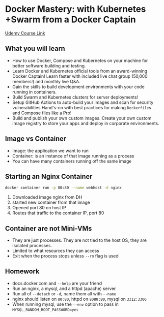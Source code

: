 # Docker Mastery: with Kubernetes +Swarm from a Docker Captain

[Udemy Course Link](https://www.udemy.com/course/docker-mastery/learn/lecture/6489842#overview)

## What you will learn

- How to use Docker, Compose and Kubernetes on your machine for better software building and testing.
- Learn Docker and Kubernetes official tools from an award-winning Docker Captain!
  Learn faster with included live chat group (50,000 members!) and monthly live Q&A.
- Gain the skills to build development environments with your code running in containers.
- Build Swarm and Kubernetes clusters for server deployments!
- Setup GitHub Actions to auto-build your images and scan for security vulnerabilities
  Hand's-on with best practices for making `Dockerfile`s and Compose files like a Pro!
- Build and publish your own custom images.
  Create your own custom image registry to store your apps and deploy in corporate environments.

## Image vs Container

- Image: the application we want to run
- Container: is an instance of that image running as a process
- You can have many containers running off the same image

## Starting an Nginx Container

```bash
docker container run -p 80:80 --name webhost -d nginx
```

1. Downloaded image nginx from DH
2. started new container from that image
3. Opened port 80 on host IP
4. Routes that traffic to the container IP, port 80

## Container are not Mini-VMs

- They are just processes. They are not tied to the host OS, they are isolated processes.
- Limited to what resources they can access
- Exit when the process stops unless `--rm` flag is used

## Homework

- docs.docker.com and `--help` are your friend
- Run an nginx, a mysql, and a httpd (apache) server
- Run all of `--detach` or `-d`, name them all with `--name`
- nginx should listen on `80:80`, httpd on `8080:80`, mysql on `3312:3306`
- When running mysql, use the `--env` option to pass in `MYSQL_RANDOM_ROOT_PASSWORD=yes`
